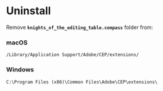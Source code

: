 # Uninstall

Remove **`knights_of_the_editing_table.compass`** folder from:

### macOS

```
/Library/Application Support/Adobe/CEP/extensions/
```

### Windows

```
C:\Program Files (x86)\Common Files\Adobe\CEP\extensions\
```
